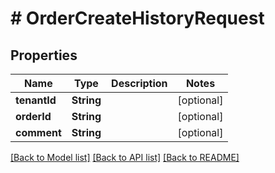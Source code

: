 # # OrderCreateHistoryRequest


## Properties 


Name | Type | Description | Notes
------------ | ------------- | ------------- | -------------
**tenantId**| **String** |   | [optional]
**orderId**| **String** |   | [optional]
**comment**| **String** |   | [optional]


[[Back to Model list]](../../README.md#models) [[Back to API list]](../../README.md#endpoints) [[Back to README]](../../README.md)

